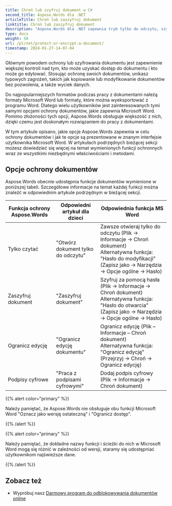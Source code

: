 ```yaml
---
title: Chroń lub szyfruj dokument w C#
second_title: Aspose.Words dla .NET
articleTitle: Chroń lub zaszyfruj dokument
linktitle: Chroń lub zaszyfruj dokument
description: "Aspose.Words dla .NET zapewnia tryb tylko do odczytu, szyfrowanie dokumentu, ograniczenie edycji i podpisy cyfrowe w celu ochrony dokumentów przy użyciu formatu C#. Aspose.Words obsługuje większość opcji ochrony programu Word."
type: docs
weight: 50
url: /pl/net/protect-or-encrypt-a-document/
timestamp: 2024-01-27-14-07-04
---
```


Głównym powodem ochrony lub szyfrowania dokumentu jest zapewnienie większej kontroli nad tym, kto może uzyskać dostęp do dokumentu i kto może go edytować. Stosując ochronę swoich dokumentów, unikasz typowych zagrożeń, takich jak kopiowanie lub modyfikowanie dokumentów bez pozwolenia, a także wyciek danych.

Do najpopularniejszych formatów podczas pracy z dokumentami należą formaty Microsoft Word lub formaty, które można wyeksportować z programu Word. Dlatego wielu użytkowników jest zainteresowanych tymi samymi opcjami ochrony dokumentów, jakie zapewnia Microsoft Word. Pomimo złożoności tych opcji, Aspose.Words obsługuje większość z nich, dzięki czemu jest doskonałym rozwiązaniem do pracy z dokumentami.

W tym artykule opisano, jakie opcje Aspose.Words zapewnia w celu ochrony dokumentów i jak te opcje są prezentowane w znanym interfejsie użytkownika Microsoft Word. W artykułach podrzędnych bieżącej sekcji możesz dowiedzieć się więcej na temat wymienionych funkcji ochronnych wraz ze wszystkimi niezbędnymi właściwościami i metodami.

## Opcje ochrony dokumentów

Aspose.Words obecnie udostępnia funkcje dokumentów wymienione w poniższej tabeli. Szczegółowe informacje na temat każdej funkcji można znaleźć w odpowiednim artykule podrzędnym w bieżącej sekcji.

|  Funkcja ochrony Aspose.Words |  Odpowiedni artykuł dla dzieci |  Odpowiednia funkcja MS Word |
|  -------------------------------  |  ------------------------------  |  ------------------------------------------------------------  |
|  Tylko czytać |  "Otwórz dokument tylko do odczytu" |  Zawsze otwieraj tylko do odczytu (Plik → Informacje → Chroń dokument)<br /> Alternatywna funkcja: "Hasło do modyfikacji" (Zapisz jako → Narzędzia → Opcje ogólne → Hasło) |
|  Zaszyfruj dokument |  "Zaszyfruj dokument" |  Szyfruj za pomocą hasła (Plik → Informacje → Chroń dokument)<br /> Alternatywna funkcja: "Hasło do otwarcia" (Zapisz jako → Narzędzia → Opcje ogólne → Hasło) |
|  Ogranicz edycję |  "Ogranicz edycję dokumentu" |  Ogranicz edycję (Plik – Informacje – Chroń dokument)<br /> Alternatywna funkcja: "Ogranicz edycję" (Przejrzyj → Chroń → Ogranicz edycję) |
|  Podpisy cyfrowe |  "Praca z podpisami cyfrowymi" |  Dodaj podpis cyfrowy (Plik → Informacje → Chroń dokument) |

{{% alert color="primary" %}}

Należy pamiętać, że Aspose.Words nie obsługuje obu funkcji Microsoft Word "Oznacz jako wersję ostateczną" i "Ogranicz dostęp".

{{% /alert %}}

{{% alert color="primary" %}}

Należy pamiętać, że dokładne nazwy funkcji i ścieżki do nich w Microsoft Word mogą się różnić w zależności od wersji, staramy się udostępniać użytkownikom najświeższe dane.

{{% /alert %}}

## Zobacz też

* Wypróbuj nasz [Darmowy program do odblokowywania dokumentów online](https://products.aspose.app/words/unlock)
